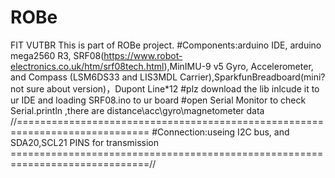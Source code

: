 # ROBe
FIT VUTBR
This is part of ROBe project.
#Components:arduino IDE, arduino mega2560 R3, SRF08(https://www.robot-electronics.co.uk/htm/srf08tech.html),MinIMU-9 v5 Gyro, Accelerometer, and Compass (LSM6DS33 and LIS3MDL Carrier),SparkfunBreadboard(mini? not sure about version)，Dupont Line*12
#plz download the lib inlcude it to ur IDE and loading SRF08.ino to ur board 
#open Serial Monitor to check Serial.println ,there are distance\acc\gyro\magnetometer data
//=============================================================================
#Connection:useing I2C bus, and SDA20,SCL21 PINS for transmission
==============================================================================//
